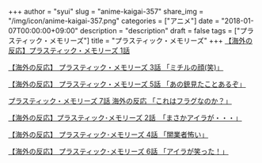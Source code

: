 +++
author = "syui"
slug = "anime-kaigai-357"
share_img = "/img/icon/anime-kaigai-357.png"
categories = ["アニメ"]
date = "2018-01-07T00:00:00+09:00"
description = "description"
draft = false
tags = ["プラスティック・メモリーズ"]
title = "プラスティック・メモリーズ"
+++
<a href="http://don32111.blog.fc2.com/blog-entry-32.html" rel="nofollow" target="_blank" title="【海外の反応】プラスティック・メモリーズ 1話">【海外の反応】プラスティック・メモリーズ 1話</a>

<a href="http://don32111.blog.fc2.com/blog-entry-54.html" rel="nofollow" target="_blank" title="【海外の反応】 プラスティック・メモリーズ 3話 「ミチルの顔(笑)」">【海外の反応】 プラスティック・メモリーズ 3話 「ミチルの顔(笑)」</a>

<a href="http://don32111.blog.fc2.com/blog-entry-71.html" rel="nofollow" target="_blank" title="【海外の反応】 プラスティック・メモリーズ 5話 「あの銃見たことあるぞ」">【海外の反応】 プラスティック・メモリーズ 5話 「あの銃見たことあるぞ」</a>

<a href="http://don32111.blog.fc2.com/blog-entry-87.html" rel="nofollow" target="_blank" title="プラスティック・メモリーズ 7話 海外の反応 「これはフラグなのか？」">プラスティック・メモリーズ 7話 海外の反応 「これはフラグなのか？」</a>

<a href="http://don32111.blog.fc2.com/blog-entry-43.html" rel="nofollow" target="_blank" title="【海外の反応】プラスティック･メモリーズ 2話　「まさかアイラが・・・」">【海外の反応】プラスティック･メモリーズ 2話　「まさかアイラが・・・」</a>


<a href="http://don32111.blog.fc2.com/blog-entry-62.html" rel="nofollow" target="_blank" title="【海外の反応】 プラスティック･メモリーズ 4話 「闇業者怖い」">【海外の反応】 プラスティック･メモリーズ 4話 「闇業者怖い」</a>


<a href="http://don32111.blog.fc2.com/blog-entry-77.html" rel="nofollow" target="_blank" title="【海外の反応】 プラスティック･メモリーズ 6話 「アイラが笑った！」">【海外の反応】 プラスティック･メモリーズ 6話 「アイラが笑った！」</a>

